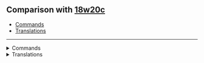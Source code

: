 ## Comparison with [18w20c](https://github.com/PixiGeko/Minecraft-generated-data/tree/18w20c)

- [Commands](#commands)
- [Translations](#translations)

<hr/>
<details><summary>Commands</summary>
<details>
<summary>
list
</summary>

```diff
- list
+ list uuids
```

</details>
</details>
<details><summary>Translations</summary>
<details>
<summary>
Changes
</summary>

```
demo.day.6: You have passed your fifth day, use {}%s to save a screenshot of your creation
```

</details>
</details>